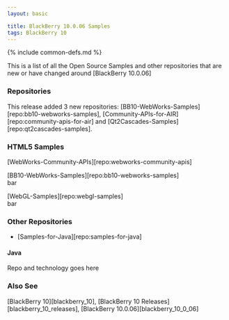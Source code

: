 ```yaml
---
layout: basic

title: BlackBerry 10.0.06 Samples
tags: BlackBerry 10
---
```

{% include common-defs.md %}

This is a list of all the Open Source Samples and other repositories
that are new or have changed around [BlackBerry 10.0.06]

### Repositories

This release added 3 new repositories: [BB10-WebWorks-Samples][repo:bb10-webworks-samples],
[Community-APIs-for-AIR][repo:community-apis-for-air] and
[Qt2Cascades-Samples][repo:qt2cascades-samples].


### HTML5 Samples

[WebWorks-Community-APIs][repo:webworks-community-apis]  


[BB10-WebWorks-Samples][repo:bb10-webworks-samples]  
bar

[WebGL-Samples][repo:webgl-samples]  
bar


### Other Repositories

* [Samples-for-Java][repo:samples-for-java]



#### Java




Repo and technology goes here


### Also See
[BlackBerry 10][blackberry_10], [BlackBerry 10 Releases][blackberry_10_releases], [BlackBerry 10.0.06][blackberry_10_0_06]
